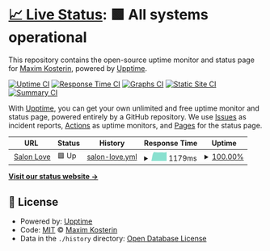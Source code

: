 # [📈 Live Status](https://intentop.github.io/salon-uptime): <!--live status--> **🟩 All systems operational**

This repository contains the open-source uptime monitor and status page for [Maxim Kosterin](VseInstrumenti.ru), powered by [Upptime](https://github.com/upptime/upptime).

[![Uptime CI](https://github.com/MaximStone/salon-uptime/workflows/Uptime%20CI/badge.svg)](https://github.com/upptime/upptime/actions?query=workflow%3A%22Uptime+CI%22)
[![Response Time CI](https://github.com/MaximStone/salon-uptime/workflows/Response%20Time%20CI/badge.svg)](https://github.com/upptime/upptime/actions?query=workflow%3A%22Response+Time+CI%22)
[![Graphs CI](https://github.com/MaximStone/salon-uptime/workflows/Graphs%20CI/badge.svg)](https://github.com/upptime/upptime/actions?query=workflow%3A%22Graphs+CI%22)
[![Static Site CI](https://github.com/MaximStone/salon-uptime/workflows/Static%20Site%20CI/badge.svg)](https://github.com/upptime/upptime/actions?query=workflow%3A%22Static+Site+CI%22)
[![Summary CI](https://github.com/MaximStone/salon-uptime/workflows/Summary%20CI/badge.svg)](https://github.com/upptime/upptime/actions?query=workflow%3A%22Summary+CI%22)

With [Upptime](https://upptime.js.org), you can get your own unlimited and free uptime monitor and status page, powered entirely by a GitHub repository. We use [Issues](https://github.com/MaximStone/salon-uptime/issues) as incident reports, [Actions](https://github.com/MaximStone/salon-uptime/actions) as uptime monitors, and [Pages](https://MaximStone.github.io/salon-uptime) for the status page.

<!--start: status pages-->
<!-- This summary is generated by Upptime (https://github.com/upptime/upptime) -->
<!-- Do not edit this manually, your changes will be overwritten -->
<!-- prettier-ignore -->
| URL | Status | History | Response Time | Uptime |
| --- | ------ | ------- | ------------- | ------ |
| <img alt="" src="https://favicons.githubusercontent.com/www.salon-love-forever.ru" height="13"> [Salon Love](https://www.salon-love-forever.ru/wedding/) | 🟩 Up | [salon-love.yml](https://github.com/Intentop/salon-uptime/commits/HEAD/history/salon-love.yml) | <details><summary><img alt="Response time graph" src="./graphs/salon-love/response-time-week.png" height="20"> 1179ms</summary><br><a href="https://intentop.github.io/salon-uptime/history/salon-love"><img alt="Response time 1459" src="https://img.shields.io/endpoint?url=https%3A%2F%2Fraw.githubusercontent.com%2FIntentop%2Fsalon-uptime%2FHEAD%2Fapi%2Fsalon-love%2Fresponse-time.json"></a><br><a href="https://intentop.github.io/salon-uptime/history/salon-love"><img alt="24-hour response time 1227" src="https://img.shields.io/endpoint?url=https%3A%2F%2Fraw.githubusercontent.com%2FIntentop%2Fsalon-uptime%2FHEAD%2Fapi%2Fsalon-love%2Fresponse-time-day.json"></a><br><a href="https://intentop.github.io/salon-uptime/history/salon-love"><img alt="7-day response time 1179" src="https://img.shields.io/endpoint?url=https%3A%2F%2Fraw.githubusercontent.com%2FIntentop%2Fsalon-uptime%2FHEAD%2Fapi%2Fsalon-love%2Fresponse-time-week.json"></a><br><a href="https://intentop.github.io/salon-uptime/history/salon-love"><img alt="30-day response time 1631" src="https://img.shields.io/endpoint?url=https%3A%2F%2Fraw.githubusercontent.com%2FIntentop%2Fsalon-uptime%2FHEAD%2Fapi%2Fsalon-love%2Fresponse-time-month.json"></a><br><a href="https://intentop.github.io/salon-uptime/history/salon-love"><img alt="1-year response time 1459" src="https://img.shields.io/endpoint?url=https%3A%2F%2Fraw.githubusercontent.com%2FIntentop%2Fsalon-uptime%2FHEAD%2Fapi%2Fsalon-love%2Fresponse-time-year.json"></a></details> | <details><summary><a href="https://intentop.github.io/salon-uptime/history/salon-love">100.00%</a></summary><a href="https://intentop.github.io/salon-uptime/history/salon-love"><img alt="All-time uptime 100.00%" src="https://img.shields.io/endpoint?url=https%3A%2F%2Fraw.githubusercontent.com%2FIntentop%2Fsalon-uptime%2FHEAD%2Fapi%2Fsalon-love%2Fuptime.json"></a><br><a href="https://intentop.github.io/salon-uptime/history/salon-love"><img alt="24-hour uptime 100.00%" src="https://img.shields.io/endpoint?url=https%3A%2F%2Fraw.githubusercontent.com%2FIntentop%2Fsalon-uptime%2FHEAD%2Fapi%2Fsalon-love%2Fuptime-day.json"></a><br><a href="https://intentop.github.io/salon-uptime/history/salon-love"><img alt="7-day uptime 100.00%" src="https://img.shields.io/endpoint?url=https%3A%2F%2Fraw.githubusercontent.com%2FIntentop%2Fsalon-uptime%2FHEAD%2Fapi%2Fsalon-love%2Fuptime-week.json"></a><br><a href="https://intentop.github.io/salon-uptime/history/salon-love"><img alt="30-day uptime 100.00%" src="https://img.shields.io/endpoint?url=https%3A%2F%2Fraw.githubusercontent.com%2FIntentop%2Fsalon-uptime%2FHEAD%2Fapi%2Fsalon-love%2Fuptime-month.json"></a><br><a href="https://intentop.github.io/salon-uptime/history/salon-love"><img alt="1-year uptime 100.00%" src="https://img.shields.io/endpoint?url=https%3A%2F%2Fraw.githubusercontent.com%2FIntentop%2Fsalon-uptime%2FHEAD%2Fapi%2Fsalon-love%2Fuptime-year.json"></a></details>

<!--end: status pages-->

[**Visit our status website →**](https://intentop.github.io/salon-uptime)

## 📄 License

- Powered by: [Upptime](https://github.com/upptime/upptime)
- Code: [MIT](./LICENSE) © [Maxim Kosterin](VseInstrumenti.ru)
- Data in the `./history` directory: [Open Database License](https://opendatacommons.org/licenses/odbl/1-0/)
